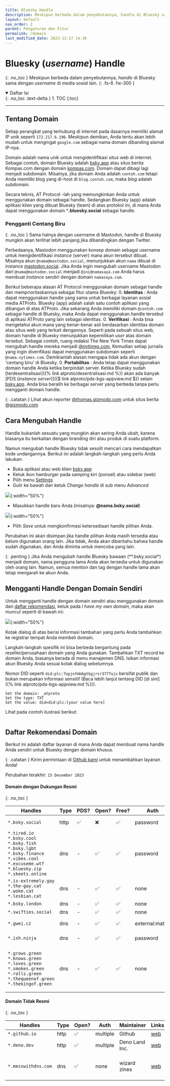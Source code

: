 ```yaml
---
title: Bluesky Handle
description: Meskipun berbeda dalam penyebutannya, handle di Bluesky sama dengan username di media sosial lain.
layout: default
nav_order: 2
parent: Pengaturan dan Fitur
permalink: /domain
last_modified_date: 2023-12-17 14:36
---
```


# Bluesky (*username*) Handle
{: .no_toc }
Meskipun berbeda dalam penyebutannya, *handle* di Bluesky sama dengan *username* di media sosial lain.
{: .fs-6 .fw-300 }

<details open markdown="block">
  <summary>
    Daftar Isi
  </summary>
  {: .no_toc .text-delta }
1. TOC
{:toc}
</details>

---
## Tentang Domain
Setiap perangkat yang terhubung di internet pada dasarnya memiliki alamat IP unik seperti `172.217.6.196`. Meskipun demikan, Anda tentu akan lebih mudah untuk mengingat `google.com` sebagai nama domain dibanding alamat IP-nya.

Domain adalah nama unik untuk mengidentifikasi situs web di internet. Sebagai contoh, domain Bluesky adalah [bsky.app](https://bsky.app) atau situs berita Kompas.com dengan domain [kompas.com](https://kompas.com). Domain dapat dibagi lagi menjadi subdomain. Misalnya, jika domain Anda adalah `contoh.com` tetapi Anda memiliki blog yang di-host di `blog.contoh.com`, maka *blog* adalah subdomain.

Secara teknis, AT Protocol -lah yang memungkinkan Anda untuk menggunakan domain sebagai handle. Sedangkan Bluesky (app) adalah aplikasi klien yang dibuat Bluesky (team) di atas protokol ini, di mana Anda dapat menggunakan domain ***.bluesky.social** sebagai handle.

### Pengganti Centang Biru
{: .no_toc }
Sama halnya dengan username di Mastodon, handle di Bluesky mungkin akan terlihat lebih panjang jika dibandingkan dengan Twitter.

Perbedaanya, Mastodon menggunakan konsep domain sebagai username untuk mengidentifikasi *instance* (server) mana akun tersebut dibuat. Misalnya akun `@nama@mastodon.social`, menunjukkan akun `nama` dibuat di instance [mastodon.social](https://mastodon.social). Jika Anda ingin mengubah username Mastodon dari `@nama@mastodon.social` menjadi `@ini@namasaya.com` Anda harus membuat *instance* sendiri dengan domain `namasaya.com`.

Berikut beberapa alasan AT Protocol menggunakan domain sebagai handle dan memprioritaskannya sebagai fitur utama Bluesky:
0. **Identitas** : Anda dapat menggunakan handle yang sama untuk berbagai layanan sosial media ATProto. Bluesky (app) adalah salah satu contoh aplikasi yang dibangun di atas ATProto. Jika sekarang Anda memiliki domain `@contoh.com` sebagai handle di Bluesky, maka Anda dapat menggunakan handle tersebut di aplikasi ATProto yang lain sebagai identitas.
0. **Verifikasi** : Anda bisa mengetahui akun mana yang benar-benar asli berdasarkan identitas domain atau situs web yang terkait dengannya. Seperti pada sebuah situs web, domain handle di Bluesky menunjukkan kepemilikan *user* atas domain tersebut. Sebagai contoh, ruang redaksi The New York Times dapat mengubah handle mereka menjadi [@nytimes.com](https://bsky.app/profile/nytimes.com), Kemudian setiap jurnalis yang ingin diverifikasi dapat menggunakan subdomain seperti `@nama.nytimes.com`. Demikianlah alasan mengapa tidak ada akun dengan 'centang biru' di Bluesky.
0. **Portabilitas** : Anda tetap dapat menggunakan domain handle Anda ketika berpindah server. Ketika Bluesky sudah [terdesentralisasi]({% link atproto/desentralisasi.md %}) akan ada banyak [PDS (*instance server*)]({$ link atproto/pds-bgs-appview.md $}) selain [bsky.app](https://bsky.app). Anda bisa beralih ke berbagai server yang berbeda tanpa perlu mengganti domain handle.

{: .catatan }
Lihat akun reporter [@thomas.gizmodo.com](https://bsky.app/profile/thomas.gizmodo.com) untuk situs berita [@gizmodo.com](https://bsky.app/profile/gizmodo.com)

## Cara Mengubah Handle

Handle bukanlah sesuatu yang mungkin akan sering Anda ubah, karena biasanya itu berkaitan dengan branding diri atau produk di suatu platform.

Namun mengubah handle Bluesky tidak sesulit mencari cara mendapatkan kode undangannya. Berikut ini adalah langkah-langkah yang perlu Anda lakukan:

* Buka aplikasi atau web klien [bsky.app](https://bsky.app)
* Ketuk ikon hamburger pada samping kiri (ponsel) atau sidebar (web)
* Pilih menu [Settings](https://bsky.app/settings)
* Gulir ke bawah dan ketuk *Change handle* di sub menu *Advanced*

![](https://blueskyweb.xyz/images/blogposts/advanced-settings.jpg){:width="50%"}

* Masukkan handle baru Anda (misalnya: **@nama.bsky.social**)

![](https://blueskyweb.xyz/images/blogposts/change-my-handle.jpg){:width="50%"}

* Pilih *Save* untuk mengkonfirmasi ketersediaan handle pilihan Anda.

Perubahan ini akan disimpan jika handle pilihan Anda masih tersedia atau belum digunakan orang lain. Jika tidak, Anda akan diberitahu bahwa handle sudah digunakan, dan Anda diminta untuk mencoba yang lain.

{: .penting }
Jika Anda mengubah handle Bluesky bawaan (**.bsky.social*) menjadi domain, nama pengguna lama Anda akan tersedia untuk digunakan oleh orang lain. Namun, semua mention dan tag dengan handle lama akan tetap mengarah ke akun Anda.

## Mengganti Handle Dengan Domain Sendiri

Untuk mengganti handle dengan domain sendiri atau menggunakan domain dari [daftar rekomendasi](#daftar-rekomendasi-domain), ketuk pada *I have my own domain*, maka akan muncul seperti di bawah ini:

![](https://blueskyweb.xyz/images/blogposts/domain-txt-record.jpg){:width="50%"}

Kotak dialog di atas berisi informasi tambahan yang perlu Anda tambahkan ke registrar tempat Anda membeli domain.

Langkah-langkah spesifik ini bisa berbeda bergantung pada reseller/perusahaan domain yang Anda gunakan. Tambahkan TXT record ke domain Anda, biasanya berada di menu manajemen DNS. Isikan informasi akun Bluesky Anda sesuai kotak dialog sebelumnya.

Nomor DID seperti `did:plc:7opjnfmb6gtbgjrsr3777ujx` bersifat publik dan bukan merupakan informasi sensitif (Baca lebih lanjut tentang DID [di sini]({% link atproto/pds-bgs-appview.md %})).

```
Set the domain: _atproto
Set the type: TXT
Set the value: did=did:plc:[your value here]
```

Lihat pada contoh ilustrasi berikut:

<a href="https://www.youtube.com/embed/MGpJjq186bc"><img src="https://blueskyweb.xyz/images/domains.gif" alt=""></a>

## Daftar Rekomendasi Domain

Berikut ini adalah daftar layanan di mana Anda dapat membuat nama handle Anda sendiri untuk Bluesky dengan domain khusus.

{: .catatan }
Kirim permintaan di [Github kami](https://github.com/oops-wtf/bsky-docs/tree/main/pengaturan/handle.md) untuk menambahkan layanan Anda!

Perubahan terakhir: `15 Desember 2023`

#### Domain dengan Dukungan Resmi
{: .no_toc }

| Handles   | Type  | PDS?  | Open? | Free? | Auth  | Maintainer    | Links |
|---        |---    |---    |---    |---    |---    |---            |---    |
| `*.bsky.social` | http | ✅ | ❌ | ✅ | password | [Bluesky PBLLC](https://bsky.app/profile/did:plc:z72i7hdynmk6r22z27h6tvur) | [bsky.app](https://bsky.app/)<br>[github](https://github.com/bluesky-social) |
| `*.tired.io`<br>`*.bsky.cool`<br>`*.bsky.fish`<br>`*.bsky.lgbt`<br>`*.bsky.finance`<br>`*.vibes.cool`<br>`*.excuseme.wtf`<br>`*.bluesky.zip`<br>`*.skeets.online` | dns | - | ✅ | ✅ | password | [@darn.fish](https://bsky.app/profile/did:plc:7qw3ldjppmwmtjoak3egctdb) | [skyna.me](https://skyna.me/)<br>[github](https://github.com/darnfish/skyname) |
| `*.is-extremely.gay`<br>`*.the-gay.cat`<br>`*.woke.cat`<br>`*.lesbian.cat` | dns | - | ✅ | ✅ | none | [@domi.zip](https://bsky.app/profile/did:plc:7bwr7mioqql34n2mrqwqypbz) | [handles.domi.zip](https://handles.domi.zip/)<br>[github](https://github.com/SlickDomique/open-handles) |
| `*.bsky.london` | dns | - | ✅ | ✅ | none | [@pfrazees.monster](https://bsky.app/profile/did:plc:p2cp5gopk7mgjegy6wadk3ep) | [bsky.london](https://bsky.london/) |
| `*.swifties.social` | dns | - | ✅ | ✅ | none | [@pfrazees.monster](https://bsky.app/profile/did:plc:p2cp5gopk7mgjegy6wadk3ep) | [swifties.social](https://swifties.social/) |
| `*.gwei.cz` | dns | - | ✅ | ✅ | external:matrix | [@gwei.cz](https://bsky.app/profile/did:plc:2bs6eyzyjkqb5gmqbfurccx2) | [element chat](https://app.element.io/#/room/bluesky:gwei.cz)<br>[github](https://github.com/gweicz/atproto-handle-matrix-bot) |
| `*.ish.ninja` | dns | - | ✅ | ✅ | password | [@ishaanbedi.in](https://bsky.app/profile/did:plc:d5d2pdxfn2feddaqrxg337ta) | [ish.ninja](https://www.ish.ninja/)<br>[github](https://github.com/ishaanbedi/ish.ninja) |
| `*.grows.green`<br>`*.knows.green`<br>`*.loves.green`<br>`*.smokes.green`<br>`*.rolls.green`<br>`*.thequeenof.green`<br>`*.thekingof.green` | dns | - | ✅ | ✅ | none | [@Adirondack.Green](https://bsky.app/profile/did:plc:r2jsoijmenfb67klwdc3hyav) | [grows.green](https://grows.green)<br>[knows.green](https://knows.green)<br>[loves.green](https://loves.green)<br>[smokes.green](https://smokes.green)<br>[rolls.green](https://rolls.green)<br>[thequeenof.green](https://thequeenof.green)<br>[thekingof.green](https://thekingof.green) |

#### Domain Tidak Resmi
{: .no_toc }

| Handles   | Type  | Open? | Auth  | Maintainer    | Links | Note  |
|---        |---    |---    |---    |---            |---    |---    |
| `*.github.io` | http | ✅ | multiple | Github | [web](https://github.com) |  |
| `*.deno.dev` | http | ✅ | multiple | Deno Land Inc. | [web](https://deno.com/deploy) |  |
| `*.messwithdns.com` | dns | ✅ | none | wizard zines | [web](http://messwithdns.com/) | only temporary, suitable for testing |